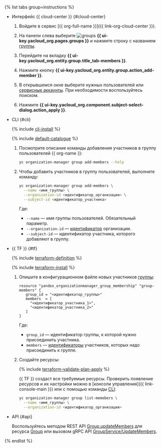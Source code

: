 {% list tabs group=instructions %}

- Интерфейс {{ cloud-center }} {#cloud-center}

  1. Войдите в сервис [{{ org-full-name }}]({{ link-org-cloud-center }}).

  1. На панели слева выберите ![groups](../../_assets/console-icons/persons.svg) **{{ ui-key.yacloud_org.pages.groups }}** и нажмите строку с названием [группы](../../organization/concepts/groups.md).
  
  1. Перейдите на вкладку **{{ ui-key.yacloud_org.entity.group.title_tab-members }}**.
  
  1. Нажмите кнопку **{{ ui-key.yacloud_org.entity.group.action_add-member }}**.
  
  1. В открывшемся окне выберите нужных пользователей или [сервисные аккаунты](../../iam/concepts/users/service-accounts.md). При необходимости воспользуйтесь поиском.
  
  1. Нажмите **{{ ui-key.yacloud_org.component.subject-select-dialog.action_apply }}**.

- CLI {#cli}

  {% include [cli-install](../../_includes/cli-install.md) %}

  {% include [default-catalogue](../../_includes/default-catalogue.md) %}

  1. Посмотрите описание команды добавления участников в группу пользователей {{ org-name }}:

      ```bash
      yc organization-manager group add-members --help
      ```

  1. Чтобы добавить участников в группу пользователей, выполните команду:

      ```bash
      yc organization-manager group add-members \
        --name <имя_группы> \
        --organization-id <идентификатор_организации> \
        --subject-id <идентификатор_участника>
      ```

      Где:

      * `--name` — имя группы пользователей. Обязательный параметр.
      * `--organization-id` — [идентификатор](../../organization/operations/organization-get-id.md) организации.
      * `--subject-id` — идентификатор участника, которого добавляют в группу.

- {{ TF }} {#tf}

  {% include [terraform-definition](../../_tutorials/_tutorials_includes/terraform-definition.md) %}

  {% include [terraform-install](../../_includes/terraform-install.md) %}

  1. Опишите в конфигурационном файле новых участников [группы](../../organization/concepts/groups.md):

     ```hcl
     resource "yandex_organizationmanager_group_membership" "group-members" {
        group_id = "<идентификатор_группы>"
        members  = [
          "<идентификатор_участника_1>",
          "<идентификатор_участника_2>"
        ]
     }
     ```

     Где:

     * `group_id` — идентификатор группы, к которой нужно присоединить участника.
     * `members` — [идентификаторы](../../organization/operations/users-get.md) участников, которых надо присоединить к группе.
  1. Создайте ресурсы:

     {% include [terraform-validate-plan-apply](../../_tutorials/_tutorials_includes/terraform-validate-plan-apply.md) %}

     {{ TF }} создаст все требуемые ресурсы. Проверить появление ресурсов и их настройки можно в [консоли управления]({{ link-console-main }}) или с помощью команды [CLI](../../cli/):

     ```bash
     yc organization-manager group list-memebers \
       --name <имя_группы> \
       --organization-id <идентификатор_организации>
     ```

- API {#api}

    Воспользуйтесь методом REST API [Group.updateMembers](../../organization/api-ref/Group/updateMembers.md) для ресурса [Group](../../organization/api-ref/Group/index.md) или вызовом gRPC API [GroupService/UpdateMembers](../../organization/api-ref/grpc/Group/updateMembers.md).

{% endlist %}